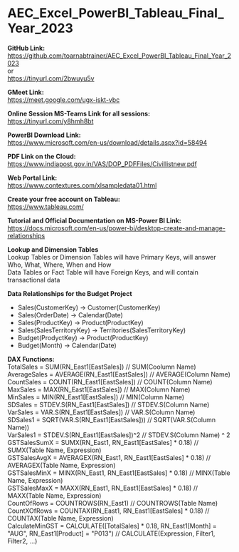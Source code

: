 # AEC_Excel_PowerBI_Tableau_Final_Year_2023

**GitHub Link:**<br>
https://github.com/toarnabtrainer/AEC_Excel_PowerBI_Tableau_Final_Year_2023<br>
or<br>
https://tinyurl.com/2bwuyu5v<br>

**GMeet Link:**<br>
https://meet.google.com/ugx-iskt-vbc

**Online Session MS-Teams Link for all sessions:**<br>
https://tinyurl.com/y8hmh8bt

**PowerBI Download Link:**<br>
https://www.microsoft.com/en-us/download/details.aspx?id=58494

**PDF Link on the Cloud:**<br>
https://www.indiapost.gov.in/VAS/DOP_PDFFiles/Civillistnew.pdf

**Web Portal Link:**<br>
https://www.contextures.com/xlsampledata01.html

**Create your free account on Tableau:**<br>
https://www.tableau.com/

**Tutorial and Official Documentation on MS-Power BI Link:**<br>
https://docs.microsoft.com/en-us/power-bi/desktop-create-and-manage-relationships

**Lookup and Dimension Tables**<br>
Lookup Tables or Dimension Tables will have Primary Keys, will answer Who, What, Where, When and How<br>
Data Tables or Fact Table will have Foreign Keys, and will contain transactional data

**Data Relationships for the Budget Project**<br>
* Sales(CustomerKey) -> Customer(CustomerKey)<br>
* Sales(OrderDate) -> Calendar(Date)<br>
* Sales(ProductKey) -> Product(ProductKey)<br>
* Sales(SalesTerritoryKey) -> Territories(SalesTerritoryKey)<br>
* Budget(ProdyctKey) -> Product(ProductKey)<br>
* Budget(Month) -> Calendar(Date)<br>

**DAX Functions:**<br>
TotalSales = SUM(RN_East1[EastSales])  // SUM(Coolumn Name)<br>
AverageSales = AVERAGE(RN_East1[EastSales])  // AVERAGE(Column Name)<br>
CountSales = COUNT(RN_East1[EastSales])   // COUNT(Column Name)<br>
MaxSales = MAX(RN_East1[EastSales])   // MAX(Column Name)<br>
MinSales = MIN(RN_East1[EastSales])   // MIN(Column Name)<br>
SDSales = STDEV.S(RN_East1[EastSales])   // STDEV.S(Column Name)<br>
VarSales = VAR.S(RN_East1[EastSales])   // VAR.S(Column Name)<br>
SDSales1 = SQRT(VAR.S(RN_East1[EastSales]))   // SQRT(VAR.S(Column Name))<br>
VarSales1 = STDEV.S(RN_East1[EastSales])^2   // STDEV.S(Column Name) ^ 2<br>
GSTSalesSumX = SUMX(RN_East1, RN_East1[EastSales] * 0.18)   // SUMX(Table Name, Expression)<br>
GSTSalesAvgX = AVERAGEX(RN_East1, RN_East1[EastSales] * 0.18)   // AVERAGEX(Table Name, Expression)<br>
GSTSalesMinX = MINX(RN_East1, RN_East1[EastSales] * 0.18)   // MINX(Table Name, Expression)<br>
GSTSalesMaxX = MAXX(RN_East1, RN_East1[EastSales] * 0.18)   // MAXX(Table Name, Expression)<br>
CountOfRows = COUNTROWS(RN_East1)   // COUNTROWS(Table Name)<br>
CountXOfRows = COUNTAX(RN_East1, RN_East1[EastSales] * 0.18)   // COUNTAX(Table Name, Expression)<br>
CalculateMinGST = CALCULATE([TotalSales] * 0.18, RN_East1[Month] = "AUG", RN_East1[Product] = "P013")   // CALCULATE(Expression, Filter1, Filter2, ...)<br>




